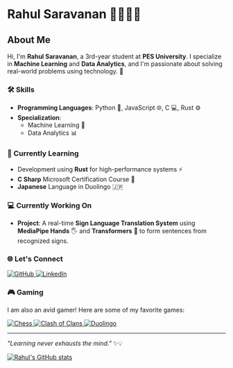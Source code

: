 # Rahul Saravanan 👋🚀💡🎨

## About Me  
Hi, I'm **Rahul Saravanan**, a 3rd-year student at **PES University**. I specialize in **Machine Learning** and **Data Analytics**, and I'm passionate about solving real-world problems using technology. 🌟  

### 🛠️ Skills  
- **Programming Languages**: Python 🐍, JavaScript 🌐, C 💻, Rust ⚙️  
- **Specialization**:  
  - Machine Learning 🤖  
  - Data Analytics 📊  

### 📘 Currently Learning  
- Development using **Rust** for high-performance systems ⚡  
- **C Sharp** Microsoft Certification Course 🏅  
- **Japanese** Language in Duolingo 🇯🇵  

### 💻 Currently Working On  
- **Project**: A real-time **Sign Language Translation System** using **MediaPipe Hands** 🖐️ and **Transformers** 🤖 to form sentences from recognized signs.  

### 🌐 Let's Connect  
<div>
  <a href="https://github.com/BlastBringer">
    <img src="https://img.shields.io/badge/GitHub-181717?style=for-the-badge&logo=github&logoColor=white" alt="GitHub">
  </a>
  <a href="https://www.linkedin.com/in/rahul-saravanan-391821257">
    <img src="https://img.shields.io/badge/LinkedIn-0A66C2?style=for-the-badge&logo=linkedin&logoColor=white" alt="LinkedIn">
  </a>
</div>

### 🎮 Gaming  
I am also an avid gamer! Here are some of my favorite games:  
<div>
  <a href="https://www.chess.com">
    <img src="https://img.shields.io/badge/Chess-000000?style=for-the-badge&logo=chess.com&logoColor=white" alt="Chess">
  </a>
  <a href="https://supercell.com/en/games/clashofclans/">
    <img src="https://img.shields.io/badge/Clash_of_Clans-FE5000?style=for-the-badge&logo=supercell&logoColor=white" alt="Clash of Clans">
  </a>
  <a href="https://www.duolingo.com">
    <img src="https://img.shields.io/badge/Duolingo-58CC02?style=for-the-badge&logo=duolingo&logoColor=white" alt="Duolingo">
  </a>
</div>

---  
*"Learning never exhausts the mind."* ✨💡  

[![Rahul's GitHub stats](https://github-readme-stats.vercel.app/api?username=BlastBringer)](https://github.com/anuraghazra/github-readme-stats)  


<!--
**BlastBringer/Blastbringer** is a ✨ _special_ ✨ repository because its `README.md` (this file) appears on your GitHub profile.

Here are some ideas to get you started:

- 🔭 I’m currently working on ...
- 🌱 I’m currently learning ...
- 👯 I’m looking to collaborate on ...
- 🤔 I’m looking for help with ...
- 💬 Ask me about ...
- 📫 How to reach me: ...
- 😄 Pronouns: ...
- ⚡ Fun fact: ...
-->
